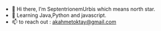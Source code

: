 - 👋 Hi there, I’m SeptentrionemUrbis which means north star.
- 🌱 Learning Java,Python and javascript.
- 📫 to reach out : akahmetoktay@gmail.com




